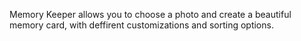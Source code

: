 Memory Keeper allows you to choose a photo and create a beautiful memory card, with deffirent customizations and sorting options.


